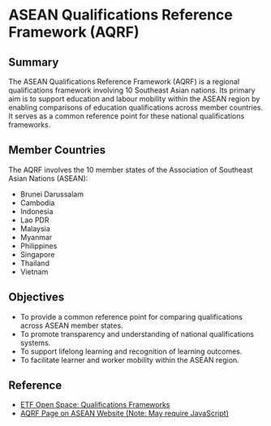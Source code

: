 # ASEAN Qualifications Reference Framework (AQRF)

## Summary

The ASEAN Qualifications Reference Framework (AQRF) is a regional qualifications framework involving 10 Southeast Asian nations. Its primary aim is to support education and labour mobility within the ASEAN region by enabling comparisons of education qualifications across member countries. It serves as a common reference point for these national qualifications frameworks.

## Member Countries

The AQRF involves the 10 member states of the Association of Southeast Asian Nations (ASEAN):
- Brunei Darussalam
- Cambodia
- Indonesia
- Lao PDR
- Malaysia
- Myanmar
- Philippines
- Singapore
- Thailand
- Vietnam

## Objectives

- To provide a common reference point for comparing qualifications across ASEAN member states.
- To promote transparency and understanding of national qualifications systems.
- To support lifelong learning and recognition of learning outcomes.
- To facilitate learner and worker mobility within the ASEAN region.

## Reference

- [ETF Open Space: Qualifications Frameworks](https://openspace.etf.europa.eu/content/721-qualifications-frameworks)
- [AQRF Page on ASEAN Website (Note: May require JavaScript)](https://asean.org/asean-economic-community/sectoral-bodies-under-the-purview-of-aem/services/asean-qualifications-reference-framework/)
